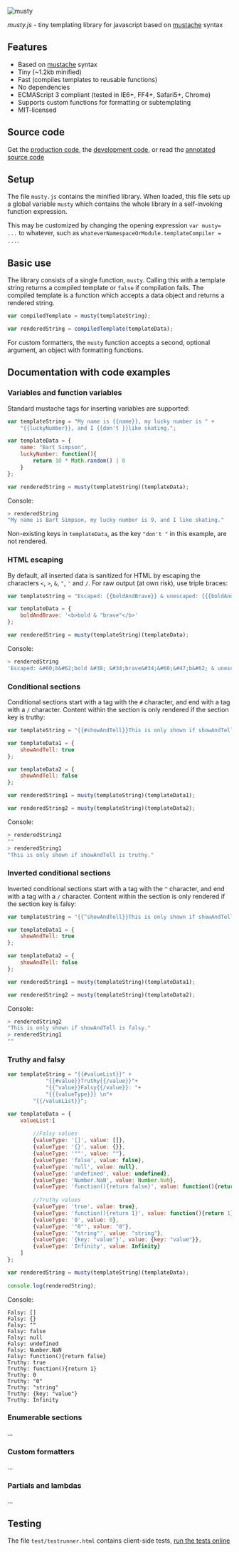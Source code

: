 ![musty](https://raw.githubusercontent.com/tomaslangkaas/musty.js/master/docs/musty.png)

*musty.js* - tiny templating library for javascript based on [mustache](http://mustache.github.io/mustache.5.html) syntax

## Features

* Based on [mustache](http://mustache.github.io/mustache.5.html) syntax
* Tiny (~1.2kb minified)
* Fast (compiles templates to reusable functions)
* No dependencies
* ECMAScript 3 compliant (tested in IE6+, FF4+, Safari5+, Chrome)
* Supports custom functions for formatting or subtemplating
* MIT-licensed

## Source code

Get the [production code](https://raw.githubusercontent.com/tomaslangkaas/musty.js/master/musty.js), 
the [development code](https://raw.githubusercontent.com/tomaslangkaas/musty.js/master/src/musty.dev.js), 
or read the [annotated source code](http://www.explainjs.com/explain?src=https%3A%2F%2Fraw.githubusercontent.com%2Ftomaslangkaas%2Fmusty.js%2Fmaster%2Fsrc%2Fmusty.dev.js)

## Setup

The file `musty.js` contains the minified library. When loaded, this file sets up a global variable `musty` which contains the whole library in a self-invoking function expression.

This may be customized by changing the opening expression `var musty= ...` to whatever, such as `whateverNamespaceOrModule.templateCompiler = ...`.

## Basic use

The library consists of a single function, `musty`. Calling this with a template string returns a compiled template or `false` if compilation fails. The compiled template is a function which accepts a data object and returns a rendered string.

```javascript
var compiledTemplate = musty(templateString);

var renderedString = compiledTemplate(templateData);
```

For custom formatters, the `musty` function accepts a second, optional argument, an object with formatting functions.

## Documentation with code examples

### Variables and function variables

Standard mustache tags for inserting variables are supported:

```javascript
var templateString = "My name is {{name}}, my lucky number is " +
    "{{luckyNumber}}, and I {{don't }}like skating.";

var templateData = {
    name: "Bart Simpson",
    luckyNumber: function(){
        return 10 * Math.random() | 0
    } 
};

var renderedString = musty(templateString)(templateData);
```

Console:

```javascript
> renderedString
"My name is Bart Simpson, my lucky number is 9, and I like skating."
```

Non-existing keys in `templateData`, as the key `"don't "` in this example, are not rendered.

### HTML escaping

By default, all inserted data is sanitized for HTML by escaping the characters `<`, `>`, `&`, `"`, `'` and `/`. For raw output (at own risk), use triple braces: 

```javascript
var templateString = "Escaped: {{boldAndBrave}} & unescaped: {{{boldAndBrave}}}";

var templateData = {
    boldAndBrave: '<b>bold & "brave"</b>'
};

var renderedString = musty(templateString)(templateData);
```

Console:

```javascript
> renderedString
'Escaped: &#60;b&#62;bold &#38; &#34;brave&#34;&#60;&#47;b&#62; & unescaped: <b>bold & "brave"</b>'
```

### Conditional sections

Conditional sections start with a tag with the `#` character, and end with a tag with a `/` character. Content within the section is only rendered if the section key is truthy:

```javascript
var templateString = "{{#showAndTell}}This is only shown if showAndTell is truthy.{{/showAndTell}}";

var templateData1 = {
    showAndTell: true
};

var templateData2 = {
    showAndTell: false
};

var renderedString1 = musty(templateString)(templateData1);

var renderedString2 = musty(templateString)(templateData2);
```

Console:

```javascript
> renderedString2
""
> renderedString1
"This is only shown if showAndTell is truthy."
```

### Inverted conditional sections

Inverted conditional sections start with a tag with the `^` character, and end with a tag with a `/` character. Content within the section is only rendered if the section key is falsy:

```javascript
var templateString = "{{^showAndTell}}This is only shown if showAndTell is falsy.{{/showAndTell}}";

var templateData1 = {
    showAndTell: true
};

var templateData2 = {
    showAndTell: false
};

var renderedString1 = musty(templateString)(templateData1);

var renderedString2 = musty(templateString)(templateData2);
```

Console:

```javascript
> renderedString2
"This is only shown if showAndTell is falsy."
> renderedString1
""
```

### Truthy and falsy

```javascript
var templateString = "{{#valueList}}" +
			"{{#value}}Truthy{{/value}}"+
			"{{^value}}Falsy{{/value}}: "+
			"{{{valueType}}} \n"+
		"{{/valueList}}";

var templateData = {
	valueList:[
		
		//Falsy values
		{valueType: '[]', value: []},
		{valueType: '{}', value: {}},
		{valueType: '""', value: ""},
		{valueType: 'false', value: false},
		{valueType: 'null', value: null},
		{valueType: 'undefined', value: undefined},
		{valueType: 'Number.NaN', value: Number.NaN},
		{valueType: 'function(){return false}', value: function(){return false}},
		
		//Truthy values
		{valueType: 'true', value: true},
		{valueType: 'function(){return 1}', value: function(){return 1}},
		{valueType: '0', value: 0},
		{valueType: '"0"', value: "0"},
		{valueType: '"string"', value: "string"},
		{valueType: '{key: "value"}', value: {key: "value"}},
		{valueType: 'Infinity', value: Infinity}
	]
};

var renderedString = musty(templateString)(templateData);
	
console.log(renderedString);
```
	
Console:
	
```
Falsy: [] 
Falsy: {} 
Falsy: "" 
Falsy: false 
Falsy: null 
Falsy: undefined 
Falsy: Number.NaN 
Falsy: function(){return false} 
Truthy: true 
Truthy: function(){return 1} 
Truthy: 0 
Truthy: "0" 
Truthy: "string" 
Truthy: {key: "value"} 
Truthy: Infinity 
```

### Enumerable sections

...

### Custom formatters

...

### Partials and lambdas

...

## Testing

The file `test/testrunner.html` contains client-side tests, [run the tests online](http://htmlpreview.github.io/?https://github.com/tomaslangkaas/musty.js/blob/master/test/testrunner.html)

